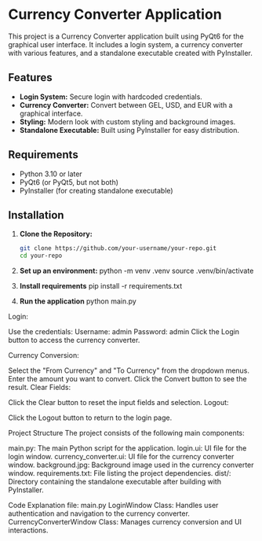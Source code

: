 # Currency Converter Application

This project is a Currency Converter application built using PyQt6 for the graphical user interface. It includes a login system, a currency converter with various features, and a standalone executable created with PyInstaller.

## Features

- **Login System:** Secure login with hardcoded credentials.
- **Currency Converter:** Convert between GEL, USD, and EUR with a graphical interface.
- **Styling:** Modern look with custom styling and background images.
- **Standalone Executable:** Built using PyInstaller for easy distribution.

## Requirements

- Python 3.10 or later
- PyQt6 (or PyQt5, but not both)
- PyInstaller (for creating standalone executable)

## Installation

1. **Clone the Repository:**

   ```bash
   git clone https://github.com/your-username/your-repo.git
   cd your-repo
2. **Set up an environment:**
   python -m venv .venv
   source .venv/bin/activate
3. **Install requirements**
   pip install -r requirements.txt
4. **Run the application**
   python main.py

Login:

  Use the credentials:
  Username: admin
  Password: admin
  Click the Login button to access the currency converter.

Currency Conversion:

  Select the "From Currency" and "To Currency" from the dropdown menus.
  Enter the amount you want to convert.
  Click the Convert button to see the result.
  Clear Fields:

  Click the Clear button to reset the input fields and selection.
Logout:

  Click the Logout button to return to the login page.


Project Structure
  The project consists of the following main components:

  main.py: The main Python script for the application.
  login.ui: UI file for the login window.
  currency_converter.ui: UI file for the currency converter window.
  background.jpg: Background image used in the currency converter window.
  requirements.txt: File listing the project dependencies.
  dist/: Directory containing the standalone executable after building with PyInstaller.


Code Explanation
  file: main.py
  LoginWindow Class: Handles user authentication and navigation to the currency converter.
  CurrencyConverterWindow Class: Manages currency conversion and UI interactions.













  
